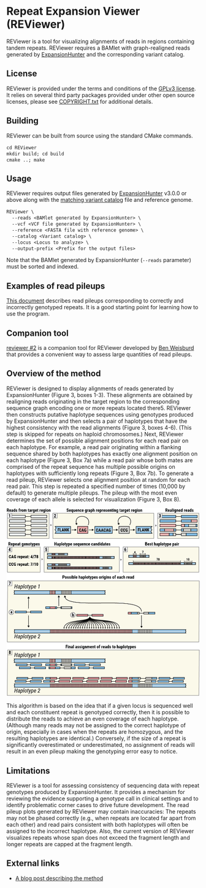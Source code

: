 # Repeat Expansion Viewer (REViewer)

REViewer is a tool for visualizing alignments of reads in regions containing
tandem repeats. REViewer requires a BAMlet with graph-realigned reads generated
by [ExpansionHunter](https://github.com/Illumina/ExpansionHunter) and the
corresponding variant catalog.

## License

REViewer is provided under the terms and conditions of the [GPLv3 license](LICENSE.txt).
It relies on several third party packages provided under other open source licenses,
please see [COPYRIGHT.txt](COPYRIGHT.txt) for additional details.

## Building

REViewer can be built from source using the standard CMake commands.

```shell script
cd REViewer
mkdir build; cd build
cmake ..; make
```

## Usage

REViewer requires output files generated by [ExpansionHunter](https://github.com/Illumina/ExpansionHunter)
v3.0.0 or above along with the
[matching variant catalog](https://github.com/Illumina/ExpansionHunter/blob/master/docs/04_VariantCatalogFiles.md)
file and reference genome.

```shell script
REViewer \
  --reads <BAMlet generated by ExpansionHunter> \
  --vcf <VCF file generated by ExpansionHunter> \
  --reference <FASTA file with reference genome> \
  --catalog <Variant catalog> \
  --locus <Locus to analyze> \
  --output-prefix <Prefix for the output files>
```

Note that the BAMlet generated by ExpansionHunter (`--reads` parameter) must be sorted and indexed.

## Examples of read pileups

[This document](docs/examples.md) describes read pileups corresponding to correctly and incorrectly
genotyped repeats. It is a good starting point for learning how to use the program.

## Companion tool

[reviewer #2](https://github.com/broadinstitute/reviewer2) is a companion tool
for REViewer developed by [Ben Weisburd](https://github.com/bw2) that provides a
convenient way to assess large quantities of read pileups.

## Overview of the method

REViewer is designed to display alignments of reads generated by ExpansionHunter (Figure 3,
boxes 1-3). These alignments are obtained by realigning reads originating in the target region
to the corresponding sequence graph encoding one or more repeats located there5. REViewer then
constructs putative haplotype sequences using genotypes produced by ExpansionHunter and then
selects a pair of haplotypes that have the highest consistency with the read alignments (Figure 3,
boxes 4-6). (This step is skipped for repeats on haploid chromosomes.) Next, REViewer determines
the set of possible alignment positions for each read pair on each haplotype. For example, a read
pair originating within a flanking sequence shared by both haplotypes has exactly one alignment
position on each haplotype (Figure 3, Box 7a) while a read pair whose both mates are comprised
of the repeat sequence has multiple possible origins on haplotypes with sufficiently long repeats
(Figure 3, Box 7b). To generate a read pileup, REViewer selects one alignment position at random
for each read pair. This step is repeated a specified number of times (10,000 by default) to
generate multiple pileups. The pileup with the most even coverage of each allele is selected
for visualization (Figure 3, Box 8).

![Workflow outline](docs/images/workflow.png)

This algorithm is based on the idea that if a given locus is sequenced well and each constituent
repeat is genotyped correctly, then it is possible to distribute the reads to achieve an even
coverage of each haplotype. (Although many reads may not be assigned to the correct haplotype of
origin, especially in cases when the repeats are homozygous, and the resulting haplotypes are
identical.) Conversely, if the size of a repeat is significantly overestimated or underestimated,
no assignment of reads will result in an even pileup making the genotyping error easy to notice.

## Limitations

REViewer is a tool for assessing consistency of sequencing data with repeat genotypes produced by 
ExpansionHunter. It provides a mechanism for reviewing the evidence supporting a genotype call in
clinical settings and to identify problematic corner cases to drive future development. The read
pileup plots generated by REViewer may contain inaccuracies: The repeats may not be phased correctly
(e.g., when repeats are located far apart from each other) and read pairs consistent with both
haplotypes will often be assigned to the incorrect haplotype. Also, the current version of REViewer
visualizes repeats whose span does not exceed the fragment length and longer repeats are capped at
the fragment length.

## External links

- [A blog post describing the method](https://www.illumina.com/science/genomics-research/reviewer-visualizing-alignments-short-reads-long-repeat.html)
